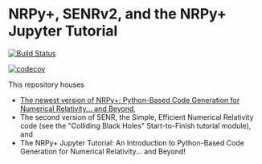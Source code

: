 # NRPy+, SENRv2, and the NRPy+ Jupyter Tutorial
[![Build Status](https://travis-ci.org/Lituchy/nrpyunittesting.svg?branch=master)](https://travis-ci.com/Lituchy/nrpyunittesting)


[![codecov](https://codecov.io/gh/Lituchy/nrpyunittesting/branch/master/graph/badge.svg)](https://codecov.io/gh/Lituchy/nrpyunittesting)



This repository houses
* [The newest version of NRPy+: Python-Based Code Generation for Numerical Relativity... and Beyond](https://arxiv.org/abs/1712.07658),
* The second version of SENR, the Simple, Efficient Numerical Relativity code (see the "Colliding Black Holes" Start-to-Finish tutorial module), and 
* The NRPy+ Jupyter Tutorial: An Introduction to Python-Based Code Generation for Numerical Relativity... and Beyond!
